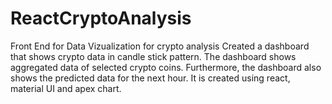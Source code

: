 # ReactCryptoAnalysis
Front End for Data Vizualization for crypto analysis
Created a dashboard that shows crypto data in candle stick pattern. The dashboard shows aggregated data of selected crypto coins. Furthermore, the dashboard also shows the predicted data for the next hour. It is created using react, material UI and apex chart.
